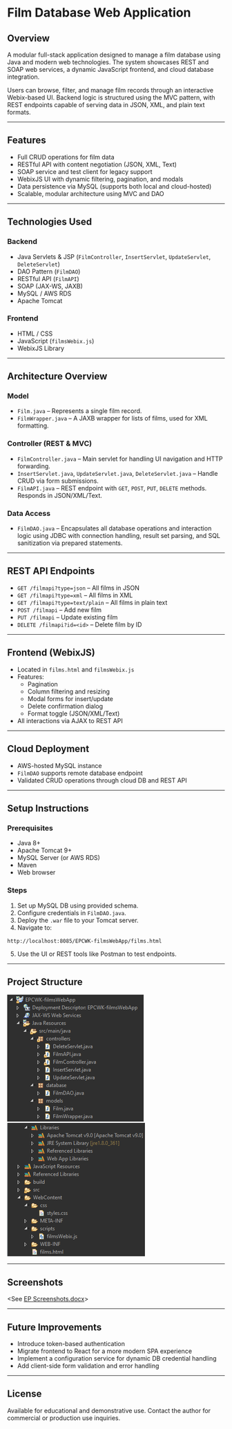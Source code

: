 # Film Database Web Application

## Overview

A modular full-stack application designed to manage a film database using Java and modern web technologies. The system showcases REST and SOAP web services, a dynamic JavaScript frontend, and cloud database integration.

Users can browse, filter, and manage film records through an interactive Webix-based UI. Backend logic is structured using the MVC pattern, with REST endpoints capable of serving data in JSON, XML, and plain text formats.

---

## Features

- Full CRUD operations for film data
- RESTful API with content negotiation (JSON, XML, Text)
- SOAP service and test client for legacy support
- WebixJS UI with dynamic filtering, pagination, and modals
- Data persistence via MySQL (supports both local and cloud-hosted)
- Scalable, modular architecture using MVC and DAO

---

## Technologies Used

### Backend

- Java Servlets & JSP (`FilmController`, `InsertServlet`, `UpdateServlet`, `DeleteServlet`)
- DAO Pattern (`FilmDAO`)
- RESTful API (`FilmAPI`)
- SOAP (JAX-WS, JAXB)
- MySQL / AWS RDS
- Apache Tomcat

### Frontend

- HTML / CSS
- JavaScript (`filmsWebix.js`)
- WebixJS Library

---

## Architecture Overview

### Model

- `Film.java` – Represents a single film record.
- `FilmWrapper.java` – A JAXB wrapper for lists of films, used for XML formatting.

### Controller (REST & MVC)

- `FilmController.java` – Main servlet for handling UI navigation and HTTP forwarding.
- `InsertServlet.java`, `UpdateServlet.java`, `DeleteServlet.java` – Handle CRUD via form submissions.
- `FilmAPI.java` – REST endpoint with `GET`, `POST`, `PUT`, `DELETE` methods. Responds in JSON/XML/Text.

### Data Access

- `FilmDAO.java` – Encapsulates all database operations and interaction logic using JDBC with connection handling, result set parsing, and SQL sanitization via prepared statements.

---

## REST API Endpoints

- `GET /filmapi?type=json` – All films in JSON
- `GET /filmapi?type=xml` – All films in XML
- `GET /filmapi?type=text/plain` – All films in plain text
- `POST /filmapi` – Add new film
- `PUT /filmapi` – Update existing film
- `DELETE /filmapi?id=<id>` – Delete film by ID

---

## Frontend (WebixJS)

- Located in `films.html` and `filmsWebix.js`
- Features:
  - Pagination
  - Column filtering and resizing
  - Modal forms for insert/update
  - Delete confirmation dialog
  - Format toggle (JSON/XML/Text)
- All interactions via AJAX to REST API

---

## Cloud Deployment

- AWS-hosted MySQL instance
- `FilmDAO` supports remote database endpoint
- Validated CRUD operations through cloud DB and REST API

---

## Setup Instructions

### Prerequisites

- Java 8+
- Apache Tomcat 9+
- MySQL Server (or AWS RDS)
- Maven
- Web browser

### Steps

1. Set up MySQL DB using provided schema.
2. Configure credentials in `FilmDAO.java`.
3. Deploy the `.war` file to your Tomcat server.
4. Navigate to:

```
http://localhost:8085/EPCWK-filmsWebApp/films.html
```

5. Use the UI or REST tools like Postman to test endpoints.

---

## Project Structure

![alt text](assets/image.png) ![alt text](assets/image-1.png)

---

## Screenshots

<See [EP Screenshots.docx](https://github.com/KyoHiroshi/filmsWebApp/blob/main/EP%20Screenshots.docx)>

---

## Future Improvements

- Introduce token-based authentication
- Migrate frontend to React for a more modern SPA experience
- Implement a configuration service for dynamic DB credential handling
- Add client-side form validation and error handling

---

## License

Available for educational and demonstrative use. Contact the author for commercial or production use inquiries.
